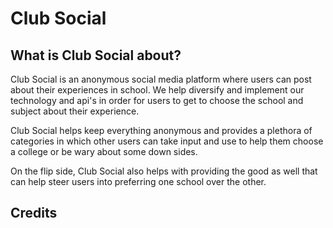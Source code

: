# Club Social

## What is Club Social about?
Club Social is an anonymous social media platform where users can post about their experiences in school. We help diversify and implement our technology and api's in order for users to get to choose the school and subject about their experience.

Club Social helps keep everything anonymous and provides a plethora of categories in which other users can take input and use to help them choose a college or be wary about some down sides.

On the flip side, Club Social also helps with providing the good as well that can help steer users into preferring one school over the other.

## Credits